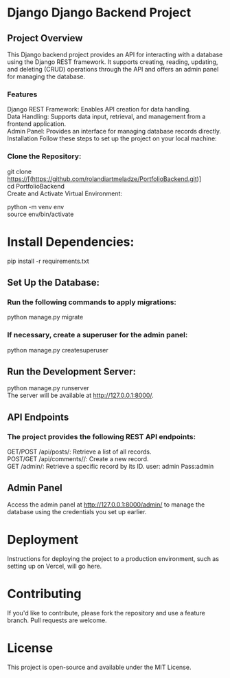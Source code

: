 # Django Django Backend Project

## Project Overview
<p>
  This Django backend project provides an API for interacting with a database using the Django REST framework. It supports creating, reading, updating, and deleting (CRUD) operations through the API and offers an admin panel for managing the database.
</p>


### Features
Django REST Framework: Enables API creation for data handling. <br />
Data Handling: Supports data input, retrieval, and management from a frontend application. <br />
Admin Panel: Provides an interface for managing database records directly. <br />
Installation
Follow these steps to set up the project on your local machine:

### Clone the Repository:
git clone [https://[(https://github.com/rolandiartmeladze/PortfolioBackend.git)]](https://github.com/rolandiartmeladze/PortfolioBackend.git) <br />
cd PortfolioBackend<br />
Create and Activate Virtual Environment:

python -m venv env <br /> 
source env/bin/activate  

# Install Dependencies:

pip install -r requirements.txt

## Set Up the Database:

### Run the following commands to apply migrations:

python manage.py migrate <br />

### If necessary, create a superuser for the admin panel:

python manage.py createsuperuser

## Run the Development Server:

python manage.py runserver <br />
The server will be available at http://127.0.0.1:8000/.

## API Endpoints
### The project provides the following REST API endpoints:

GET/POST /api/posts/: Retrieve a list of all records. <br />
POST/GET /api/comments//: Create a new record. <br />
GET /admin/: Retrieve a specific record by its ID. user: admin  Pass:admin <br />

## Admin Panel
Access the admin panel at http://127.0.0.1:8000/admin/ to manage the database using the credentials you set up earlier.

# Deployment
Instructions for deploying the project to a production environment, such as setting up on Vercel, will go here.

# Contributing
If you'd like to contribute, please fork the repository and use a feature branch. Pull requests are welcome.

# License
This project is open-source and available under the MIT License.
